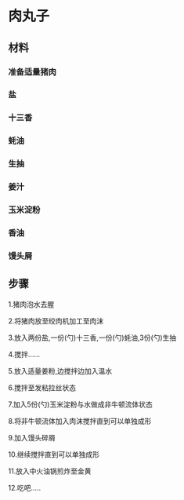 # 肉丸子
## 材料 
### 准备适量猪肉
### 盐
### 十三香
### 蚝油
### 生抽
### 姜汁
### 玉米淀粉
### 香油
### 馒头屑

## 步骤
1.猪肉泡水去腥

2.将猪肉放至绞肉机加工至肉沫

3.放入两份盐,一份(勺)十三香,一份(勺)蚝油,3份(勺)生抽

4.搅拌......

5.放入适量姜粉,边搅拌边加入温水

6.搅拌至发粘拉丝状态

7.加入5份(勺)玉米淀粉与水做成非牛顿流体状态

8.将非牛顿流体加入肉沫搅拌直到可以单独成形

9.加入馒头碎屑

10.继续搅拌直到可以单独成形

11.放入中火油锅煎炸至金黄

12.吃吧.....
